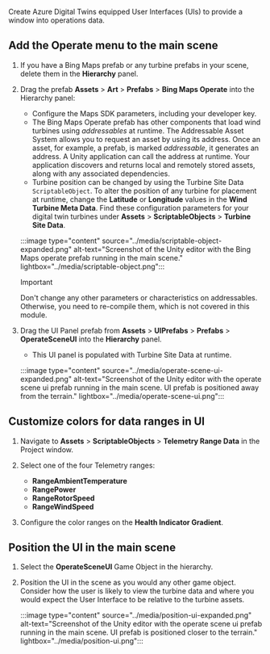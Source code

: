 Create Azure Digital Twins equipped User Interfaces (UIs) to provide a window into operations data.

## Add the Operate menu to the main scene

1. If you have a Bing Maps prefab or any turbine prefabs in your scene, delete them in the **Hierarchy** panel.
1. Drag the prefab **Assets** > **Art** > **Prefabs** > **Bing Maps Operate** into the Hierarchy panel:

   - Configure the Maps SDK parameters, including your developer key.
   - The Bing Maps Operate prefab has other components that load wind turbines using *addressables* at runtime. The Addressable Asset System allows you to request an asset by using its address. Once an asset, for example, a prefab, is marked *addressable*, it generates an address. A Unity application can call the address at runtime. Your application discovers and returns local and remotely stored assets, along with any associated dependencies.
   - Turbine position can be changed by using the Turbine Site Data `ScriptableObject`. To alter the position of any turbine for placement at runtime, change the **Latitude** or **Longitude** values in the **Wind Turbine Meta Data**. Find these configuration parameters for your digital twin turbines under **Assets** > **ScriptableObjects** > **Turbine Site Data**.

   :::image type="content" source="../media/scriptable-object-expanded.png" alt-text="Screenshot of the Unity editor with the Bing Maps operate prefab running in the main scene." lightbox="../media/scriptable-object.png":::

   > [!IMPORTANT]
   > Don't change any other parameters or characteristics on addressables. Otherwise, you need to re-compile them, which is not covered in this module.

1. Drag the UI Panel prefab from **Assets** > **UIPrefabs** > **Prefabs** > **OperateSceneUI** into the **Hierarchy** panel.

   - This UI panel is populated with Turbine Site Data at runtime.

   :::image type="content" source="../media/operate-scene-ui-expanded.png" alt-text="Screenshot of the Unity editor with the operate scene ui prefab running in the main scene. UI prefab is positioned away from the terrain." lightbox="../media/operate-scene-ui.png":::

## Customize colors for data ranges in UI

1. Navigate to **Assets** > **ScriptableObjects** > **Telemetry Range Data** in the Project window.
1. Select one of the four Telemetry ranges:

   - **RangeAmbientTemperature**
   - **RangePower**
   - **RangeRotorSpeed**
   - **RangeWindSpeed**

1. Configure the color ranges on the **Health Indicator Gradient**.

## Position the UI in the main scene

1. Select the **OperateSceneUI** Game Object in the hierarchy.
1. Position the UI in the scene as you would any other game object. Consider how the user is likely to view the turbine data and where you would expect the User Interface to be relative to the turbine assets.

   :::image type="content" source="../media/position-ui-expanded.png" alt-text="Screenshot of the Unity editor with the operate scene ui prefab running in the main scene. UI prefab is positioned closer to the terrain." lightbox="../media/position-ui.png":::
